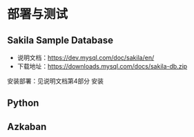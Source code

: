# 部署与测试

## Sakila Sample Database

- 说明文档：https://dev.mysql.com/doc/sakila/en/
- 下载地址：https://downloads.mysql.com/docs/sakila-db.zip

安装部署：见说明文档第4部分 安装

## Python



## Azkaban


